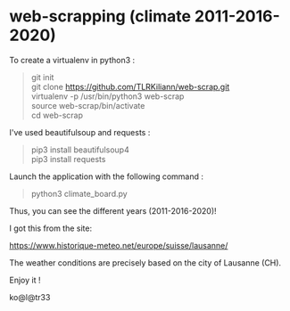 # web-scrapping (climate 2011-2016-2020)

To create a virtualenv in python3 :
> git init \
> git clone https://github.com/TLRKiliann/web-scrap.git \
> virtualenv -p /usr/bin/python3 web-scrap \
> source web-scrap/bin/activate \
> cd web-scrap

I've used beautifulsoup and requests :
> pip3 install beautifulsoup4 \
> pip3 install requests

Launch the application with the following command :
> python3 climate_board.py

Thus, you can see the different years (2011-2016-2020)!

I got this from the site:

https://www.historique-meteo.net/europe/suisse/lausanne/

The weather conditions are precisely based on the city of Lausanne (CH).

Enjoy it !

ko@l@tr33
